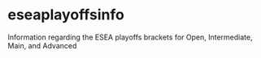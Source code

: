 # eseaplayoffsinfo
Information regarding the ESEA playoffs brackets for Open, Intermediate, Main, and Advanced
